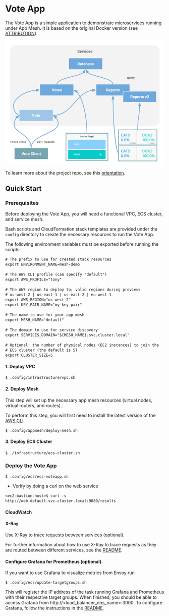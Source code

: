 # Vote App

The Vote App is a simple application to demonstrate microservices running under App Mesh.
It is based on the original Docker version (see [ATTRIBUTION]).

![Vote App architecture]

To learn more about the project repo, see this [orientation].

## Quick Start

### Prerequisites

Before deploying the Vote App, you will need a functional VPC,
ECS cluster, and service mesh.

Bash scripts and CloudFormation stack templates are provided under the
`config` directory to create the necessary resources to run the
Vote App.

The following environment variables must be exported before running the
scripts:

```
# The prefix to use for created stack resources
export ENVIRONMENT_NAME=mesh-demo

# The AWS CLI profile (can specify "default")
export AWS_PROFILE="tony"

# The AWS region to deploy to; valid regions during preview:
# us-west-2 | us-east-1 | us-east-2 | eu-west-1
export AWS_REGION="us-west-2"
export KEY_PAIR_NAME="my-key-pair"

# The name to use for your app mesh 
export MESH_NAME="default"

# The domain to use for service discovery
export SERVICES_DOMAIN="${MESH_NAME}.svc.cluster.local"

# Optional: the number of physical nodes (EC2 instances) to join the
# ECS cluster (the default is 5)
export CLUSTER_SIZE=5
```


#### 1. Deploy VPC

```
$ .config/infrastructure/vpc.sh
```


#### 2. Deploy Mesh

This step will set up the necessary app mesh resources (virtual nodes,
virtual routers, and routes)..

To perform this step, you will first need to install the latest version of
the [AWS CLI].


```
$ .config/appmesh/deploy-mesh.sh 
```


#### 3. Deploy ECS Cluster

```
$ ./infrastructure/ecs-cluster.sh
```


### Deploy the Vote App


```
$ .config/ecs/ecs-voteapp.sh
```

* Verify by doing a curl on the web service

```
<ec2-bastion-host>$ curl -s http://web.default.svc.cluster.local:9080/results
```

#### CloudWatch

#### X-Ray

Use X-Ray to trace requests between services (optional).

For further information about how to use X-Ray to trace requests as they are routed 
between different services, see the [README](./observability/x-ray.md).


#### Configure Grafana for Prometheus (optional).

If you want to use Grafana to visualize metrics from Envoy run

```
$ .config/ecs/update-targetgroups.sh 
```

This will register the IP address of the task running Grafana and Prometheus 
with their respective target groups.  When finished, you should be able to access 
Grafana from http://<load_balancer_dns_name>:3000.  To configure Grafana, follow 
the instructions in the [README](./config/metrics/README.md).


[ATTRIBUTION]:            ./ATTRIBUTION
[orientation]:            http://bit.ly/vote-app-orientation
[AWS CLI]:                https://docs.aws.amazon.com/cli/latest/userguide/installing.html
[deploy with Fargate]:    https://read.acloud.guru/deploy-the-voting-app-to-aws-ecs-with-fargate-cb75f226408f
[Vote App architecture]:  ./images/voting-app-arch-3.png
[LICENSE]:                ./LICENSE

